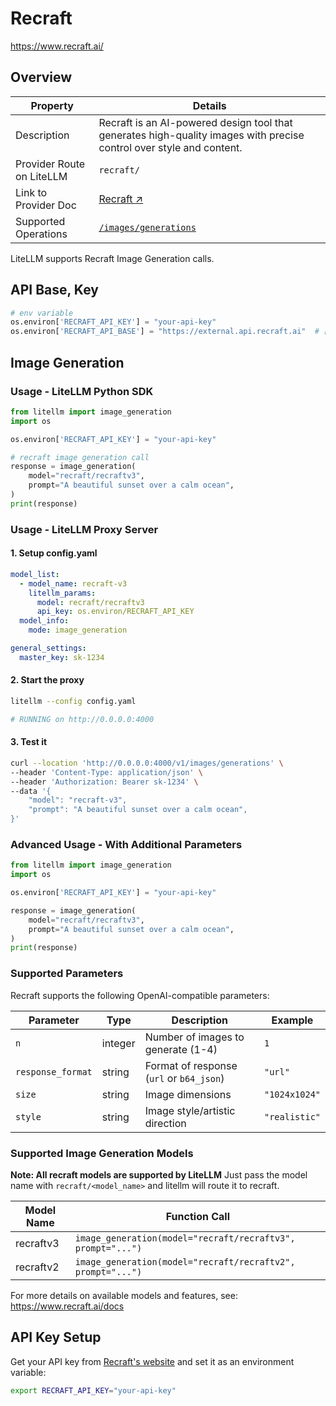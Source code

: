 # Recraft
https://www.recraft.ai/

## Overview

| Property | Details |
|-------|-------|
| Description | Recraft is an AI-powered design tool that generates high-quality images with precise control over style and content. |
| Provider Route on LiteLLM | `recraft/` |
| Link to Provider Doc | [Recraft ↗](https://www.recraft.ai/docs) |
| Supported Operations | [`/images/generations`](#image-generation) |

LiteLLM supports Recraft Image Generation calls.

## API Base, Key
```python
# env variable
os.environ['RECRAFT_API_KEY'] = "your-api-key"
os.environ['RECRAFT_API_BASE'] = "https://external.api.recraft.ai"  # [optional] 
```

## Image Generation

### Usage - LiteLLM Python SDK

```python showLineNumbers
from litellm import image_generation
import os

os.environ['RECRAFT_API_KEY'] = "your-api-key"

# recraft image generation call
response = image_generation(
    model="recraft/recraftv3",
    prompt="A beautiful sunset over a calm ocean",
)
print(response)
```

### Usage - LiteLLM Proxy Server

#### 1. Setup config.yaml

```yaml showLineNumbers
model_list:
  - model_name: recraft-v3
    litellm_params:
      model: recraft/recraftv3
      api_key: os.environ/RECRAFT_API_KEY
  model_info:
    mode: image_generation

general_settings:
  master_key: sk-1234
```

#### 2. Start the proxy

```bash showLineNumbers
litellm --config config.yaml

# RUNNING on http://0.0.0.0:4000
```

#### 3. Test it

```bash showLineNumbers
curl --location 'http://0.0.0.0:4000/v1/images/generations' \
--header 'Content-Type: application/json' \
--header 'Authorization: Bearer sk-1234' \
--data '{
    "model": "recraft-v3",
    "prompt": "A beautiful sunset over a calm ocean",
}'
```

### Advanced Usage - With Additional Parameters

```python showLineNumbers
from litellm import image_generation
import os

os.environ['RECRAFT_API_KEY'] = "your-api-key"

response = image_generation(
    model="recraft/recraftv3",
    prompt="A beautiful sunset over a calm ocean",
)
print(response)
```

### Supported Parameters

Recraft supports the following OpenAI-compatible parameters:

| Parameter | Type | Description | Example |
|-----------|------|-------------|---------|
| `n` | integer | Number of images to generate (1-4) | `1` |
| `response_format` | string | Format of response (`url` or `b64_json`) | `"url"` |
| `size` | string | Image dimensions | `"1024x1024"` |
| `style` | string | Image style/artistic direction | `"realistic"` |

### Supported Image Generation Models

**Note: All recraft models are supported by LiteLLM** Just pass the model name with `recraft/<model_name>` and litellm will route it to recraft.

| Model Name | Function Call |
|------------|---------------|
| recraftv3 | `image_generation(model="recraft/recraftv3", prompt="...")` |
| recraftv2 | `image_generation(model="recraft/recraftv2", prompt="...")` |

For more details on available models and features, see: https://www.recraft.ai/docs

## API Key Setup

Get your API key from [Recraft's website](https://www.recraft.ai/) and set it as an environment variable:

```bash
export RECRAFT_API_KEY="your-api-key"
```
